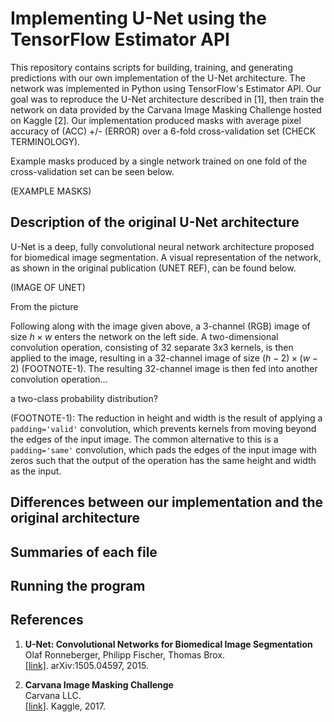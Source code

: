 # Implementing U-Net using the TensorFlow Estimator API

This repository contains scripts for building, training, and generating predictions with our own implementation of the U-Net architecture. The network was implemented in Python using TensorFlow's Estimator API. Our goal was to reproduce the U-Net architecture described in [1], then train the network on data provided by the Carvana Image Masking Challenge hosted on Kaggle [2]. Our implementation produced masks with average pixel accuracy of (ACC) +/- (ERROR) over a 6-fold cross-validation set (CHECK TERMINOLOGY).

Example masks produced by a single network trained on one fold of the cross-validation set can be seen below. 

(EXAMPLE MASKS)

## Description of the original U-Net architecture

U-Net is a deep, fully convolutional neural network architecture proposed for biomedical image segmentation. A visual representation of the network, as shown in the original publication (UNET REF), can be found below.

(IMAGE OF UNET)

From the picture

Following along with the image given above, a 3-channel (RGB) image of size $h \times w$ enters the network on the left side. A two-dimensional convolution operation, consisting of 32 separate 3x3 kernels, is then applied to the image, resulting in a 32-channel image of size $(h-2) \times (w-2)$ (FOOTNOTE-1). The resulting 32-channel image is then fed into another convolution operation...

a two-class probability distribution?

(FOOTNOTE-1): The reduction in height and width is the result of applying a `padding='valid'` convolution, which prevents kernels from moving beyond the edges of the input image. The common alternative to this is a `padding='same'` convolution, which pads the edges of the input image with zeros such that the output of the operation has the same height and width as the input.
## Differences between our implementation and the original architecture

## Summaries of each file

## Running the program

## References

1.  **U-Net: Convolutional Networks for Biomedical Image Segmentation**<br/>
    Olaf Ronneberger, Philipp Fischer, Thomas Brox.<br/>
    [[link]](https://arxiv.org/pdf/1505.04597.pdf). arXiv:1505.04597, 2015.

2.  **Carvana Image Masking Challenge**<br/>
    Carvana LLC.<br/>
    [[link]](https://www.kaggle.com/c/carvana-image-masking-challenge). Kaggle, 2017.
